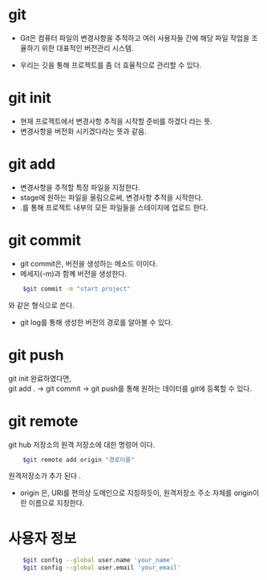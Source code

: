 # git 
- Git은 컴퓨터 파일의 변경사항을 추적하고 여러 사용자들 간에 해당 파일 작업을 조율하기 위한 대표적인 버전관리 시스템.  

- 우리는 깃을 통해 프로젝트를 좀 더 효율적으로 관리할 수 있다. 

# git init 
- 현재 프로젝트에서 변경사항 추적을 시작할 준비를 하겠다 라는 뜻. 
- 변경사항을 버전화 시키겠다라는 뜻과 같음.

# git add 
- 변경사항을 추적할 특정 파일을 지정한다. 
- stage에 원하는 파일을 올림으로써, 변경사항 추적을 시작한다.
- .를 통해 프로젝트 내부의 모든 파일들을 스테이지에 업로드 한다.


# git commit 
- git commit은, 버전을 생성하는 메소드 이이다.
- 메세지(-m)과 함꼐 버전을 생성한다.

```bash
    $git commit -m "start project"
```

와 같은 형식으로 쓴다.   
- git log를 통해 생성한 버전의 경로를 알아볼 수 있다. 


# git push 
git init 완료하였다면,  
git add .  -> git commit -> git push를 통해 원하는  데이터를 git에 등록할 수 있다.


# git remote
git hub 저장소의 원격 저장소에 대한 명령어 이다.
```bash
    $git remote add origin "경로이름"
``` 
원격저장소가 추가 된다 .

- origin 은, URI를 편의상 도메인으로 지칭하듯이, 원격저장소 주소 자체를 origin이란 이름으로 지칭한다.



# 사용자 정보 

```bash
    $git config --global user.name 'your_name'
    $git config --global user.email 'your_email' 
``` 

